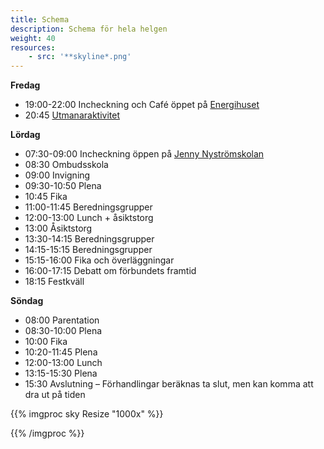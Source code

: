 ```yaml
---
title: Schema
description: Schema för hela helgen
weight: 40
resources:
    - src: '**skyline*.png'
---
```


**Fredag**
* 19:00-22:00 Incheckning och Café öppet på [Energihuset](https://maps.app.goo.gl/xo17vfZ6xmsgrMTg8)
* 20:45 [Utmanaraktivitet](https://fm2025.se/docs/utmanare/)

**Lördag**
* 07:30-09:00 Incheckning öppen på [Jenny Nyströmskolan](https://maps.app.goo.gl/epAUGYb4mnmojXKy7)
* 08:30 Ombudsskola
* 09:00 Invigning
* 09:30-10:50 Plena
* 10:45 Fika
* 11:00-11:45 Beredningsgrupper
* 12:00-13:00 Lunch + åsiktstorg
* 13:00 Åsiktstorg
* 13:30-14:15 Beredningsgrupper
* 14:15-15:15 Beredningsgrupper
* 15:15-16:00 Fika och överläggningar
* 16:00-17:15 Debatt om förbundets framtid
* 18:15 Festkväll

**Söndag**
* 08:00 Parentation
* 08:30-10:00 Plena
* 10:00 Fika
* 10:20-11:45 Plena
* 12:00-13:00 Lunch
* 13:15-15:30 Plena
* 15:30 Avslutning – Förhandlingar beräknas ta slut, men kan komma att dra ut på tiden

{{% imgproc sky Resize "1000x" %}}

{{% /imgproc %}}